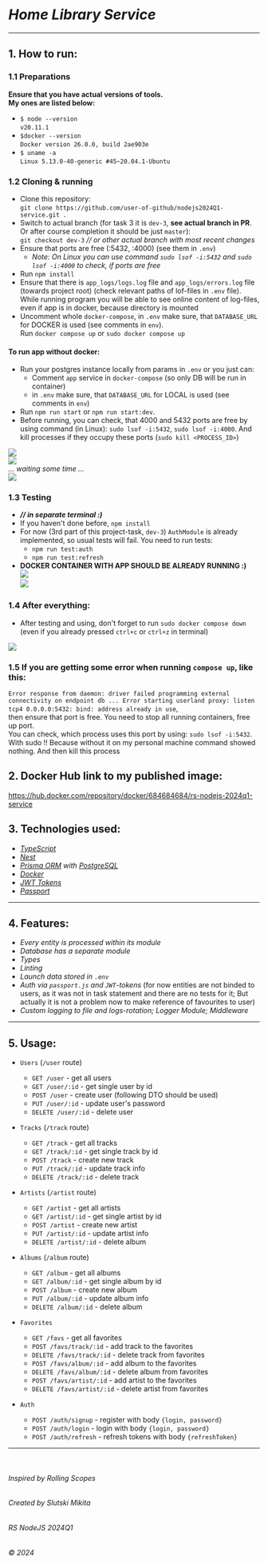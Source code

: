 # _Home Library Service_
___
## 1. How to run:
### 1.1 Preparations  
__Ensure that you have actual versions of tools.__  
__My ones are listed below:__  
- `$ node --version`  
`v20.11.1`
- `$docker --version`  
`Docker version 26.0.0, build 2ae903e`    
- `$ uname -a`  
`Linux 5.13.0-40-generic #45~20.04.1-Ubuntu`

### 1.2 Cloning & running 
- Clone this repository:   
`git clone https://github.com/user-of-github/nodejs2024Q1-service.git .`
- Switch to actual branch (for task 3 it is `dev-3`, __see actual branch in PR__. Or after course completion it should be just `master`):  
`git checkout dev-3` _// or other actual branch with most recent changes_  
- Ensure that ports are free (:5432, :4000) (see them in `.env`)
  - _Note: On Linux you can use command `sudo lsof -i:5432` and `sudo lsof -i:4000` to check, if ports are free_
- Run `npm install`  
- Ensure that there is `app_logs/logs.log` file and `app_logs/errors.log` file (towards project root) (check relevant paths of lof-files in `.env` file). While running program you will be able to see online content of log-files, even if app is in docker, because directory is mounted  
- Uncomment whole `docker-compose`, in `.env` make sure, that `DATABASE_URL` for DOCKER is used (see comments in `env`).  
Run `docker compose up` or `sudo docker compose up`
#### To run app without docker:  
- Run your postgres instance locally from params in `.env` or you just can:  
  - Comment `app` service in `docker-compose` (so only DB will be run in container)
  - in `.env` make sure, that `DATABASE_URL` for LOCAL is used (see comments in `env`)
- Run `npm run start` or `npm run start:dev`.
- Before running, you can check, that 4000 and 5432 ports are free by using command (in Linux): `sudo lsof -i:5432`, `sudo lsof -i:4000`. And kill processes if they occupy these ports (`sudo kill <PROCESS_ID>`)  

![](./demo-for-readme/Screenshot%20from%202024-03-24%2022-59-31.png)  
![](./demo-for-readme/Screenshot%20from%202024-03-24%2023-00-44.png)    
_... waiting some time ..._  
![](./demo-for-readme/Screenshot%20from%202024-03-24%2023-02-40.png)   

### 1.3 Testing
- **_// in separate terminal :)_**
- If you haven't done before, `npm install`    
- For now (3rd part of this project-task, `dev-3`) `AuthModule` is already implemented, so usual tests will fail. You need to run tests:
  - `npm run test:auth`  
  - `npm run test:refresh`  
- __DOCKER CONTAINER WITH APP SHOULD BE ALREADY RUNNING :)__    
  ![](./demo-for-readme/Screenshot%20from%202024-03-31%2018-29-35.png)  
  ![](./demo-for-readme/Screenshot%20from%202024-03-31%2018-30-00.png)  

### 1.4 After everything:  
- After testing and using, don't forget to run `sudo docker compose down` (even if you already pressed `ctrl+c` or `ctrl+z` in terminal)
  
![](./demo-for-readme/Screenshot%20from%202024-03-25%2020-33-34.png)  

### 1.5 If you are getting some error when running `compose up`, like this:
`Error response from daemon: driver failed programming external connectivity on endpoint db ...
Error starting userland proxy: listen tcp4 0.0.0.0:5432: bind: address already in use`,  
then ensure that port is free. You need to stop all running containers, free up port.  
You can check, which process uses this port by using: `sudo lsof -i:5432`. With sudo !! Because without it on my personal machine command showed nothing. And then kill this process

## 2. Docker Hub link to my published image:  
https://hub.docker.com/repository/docker/684684684/rs-nodejs-2024q1-service  

## 3. Technologies used:

* _[TypeScript](https://www.typescriptlang.org/)_
* _[Nest](https://nestjs.com/)_  
* _[Prisma ORM](https://www.prisma.io/) with [PostgreSQL](https://www.postgresql.org/)_ 
* _[Docker](https://www.docker.com/)_  
* _[JWT Tokens](https://jwt.io/)_  
* _[Passport](https://www.passportjs.org/)_

___  

## 4. Features:

* _Every entity is processed within its module_
* _Database has a separate module_
* _Types_
* _Linting_  
* _Launch data stored in `.env`_  
* _Auth via `passport.js` and `JWT`-tokens_ (for now entities are not binded to users, as it was not in task statement and there are no tests for it; But actually it is not a problem now to make reference of favourites to user)  
* _Custom logging to file and logs-rotation; Logger Module; Middleware_
___  

## 5. Usage:

* `Users` (`/user` route)
    * `GET /user` - get all users
    * `GET /user/:id` - get single user by id
    * `POST /user` - create user (following DTO should be used)
    * `PUT /user/:id` - update user's password
    * `DELETE /user/:id` - delete user

* `Tracks` (`/track` route)
    * `GET /track` - get all tracks
    * `GET /track/:id` - get single track by id
    * `POST /track` - create new track
    * `PUT /track/:id` - update track info
    * `DELETE /track/:id` - delete track

* `Artists` (`/artist` route)
    * `GET /artist` - get all artists
    * `GET /artist/:id` - get single artist by id
    * `POST /artist` - create new artist
    * `PUT /artist/:id` - update artist info
    * `DELETE /artist/:id` - delete album

* `Albums` (`/album` route)
    * `GET /album` - get all albums
    * `GET /album/:id` - get single album by id
    * `POST /album` - create new album
    * `PUT /album/:id` - update album info
    * `DELETE /album/:id` - delete album

* `Favorites`
    * `GET /favs` - get all favorites
    * `POST /favs/track/:id` - add track to the favorites
    * `DELETE /favs/track/:id` - delete track from favorites
    * `POST /favs/album/:id` - add album to the favorites
    * `DELETE /favs/album/:id` - delete album from favorites
    * `POST /favs/artist/:id` - add artist to the favorites
    * `DELETE /favs/artist/:id` - delete artist from favorites  
* `Auth`  
    * `POST /auth/signup` - register with body `{login, password}`  
    * `POST /auth/login` - login with  body `{login, password}`  
    * `POST /auth/refresh` - refresh tokens with body `{refreshToken}`

___  
&nbsp;

###### _Inspired by Rolling Scopes_

###### _Created by Slutski Mikita_

###### _RS NodeJS 2024Q1_  

###### © 2024
